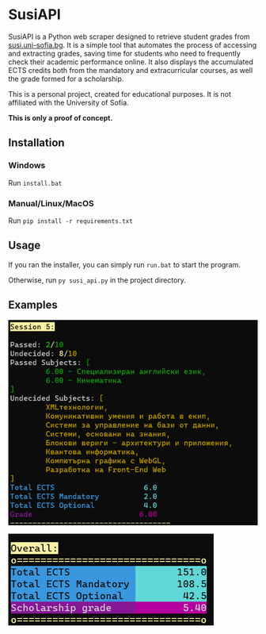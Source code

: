 # SusiAPI
SusiAPI is a Python web scraper designed to retrieve student grades from [susi.uni-sofia.bg](susi.uni-sofia.bg). It is a simple tool that automates the process of accessing and extracting grades, saving time for students who need to frequently check their academic performance online. It also displays the accumulated ECTS credits both from the mandatory and extracurricular courses, as well the grade formed for a scholarship.

This is a personal project, created for educational purposes. It is not affiliated with the University of Sofia.

__This is only a proof of concept.__

## Installation

### Windows
Run `install.bat`

### Manual/Linux/MacOS
Run `pip install -r requirements.txt`

## Usage

If you ran the installer, you can simply run `run.bat` to start the program.

Otherwise, run `py susi_api.py` in the project directory.

## Examples

![Session](misc/image.png)

![Overall performance](misc/image-1.png)